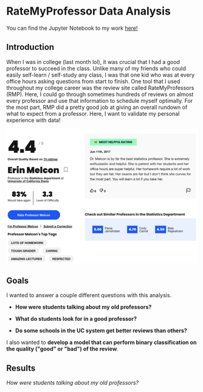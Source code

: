 # RateMyProfessor Data Analysis

You can find the Jupyter Notebook to my work [here!](https://github.com/tylerchang23/ratemyprof/blob/master/RMP_FINAL.ipynb)

## Introduction

When I was in college (last month lol), it was crucial that I had a good professor to succeed in the class. Unlike many of my friends who could easily self-learn / self-study any class, I was that one kid who was at every office hours asking questions from start to finish. One tool that I used throughout my college career was the review site called RateMyProfessors (RMP). Here, I could go through sometimes hundreds of reviews on almost every professor and use that information to schedule myself optimally. For the most part, RMP did a pretty good job at giving an overall rundown of what to expect from a professor. Here, I want to validate my personal experience with data!

![alt text](https://github.com/tylerchang23/ratemyprof/blob/master/images/erin.png)

## Goals

I wanted to answer a couple different questions with this analysis. 

* **How were students talking about my old professors?**

* **What do students look for in a good professor?**

* **Do some schools in the UC system get better reviews than others?**

I also wanted to **develop a model that can perform binary classification on the quality ("good" or "bad") of the review**.

## Results

*How were students talking about my old professors?*

